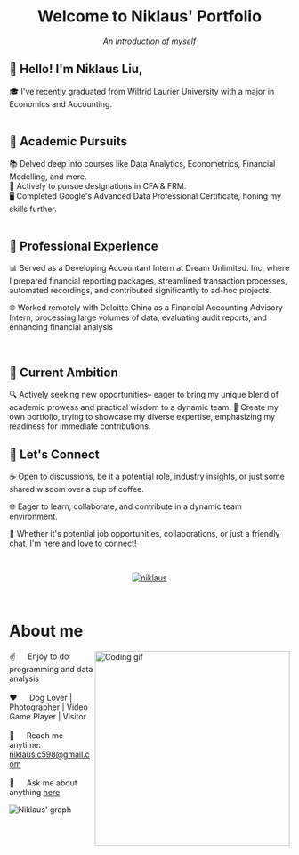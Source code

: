 <h1 align="center">Welcome to Niklaus' Portfolio</h1>
<p align="center"><i>An Introduction of myself</i><br>
<h2>🌌 Hello! I'm Niklaus Liu,</h2>
🎓 I've recently graduated from Wilfrid Laurier University with a major in Economics and Accounting.<br>
    <br>
<h2>🚀 Academic Pursuits</h2>
📚 Delved deep into courses like Data Analytics, Econometrics, Financial Modelling, and more.<br>
💼 Actively to pursue designations in CFA & FRM.<br>
🖥 Completed Google's Advanced Data Professional Certificate, honing my skills further.<br>
    <br>
<h2>🌟 Professional Experience</h2>
<p>📊 Served as a Developing Accountant Intern at Dream Unlimited. Inc, where I prepared financial reporting packages, streamlined transaction processes, automated recordings, and contributed significantly to ad-hoc projects.</p>
<p>🌐 Worked remotely with Deloitte China as a Financial Accounting Advisory Intern, processing large volumes of data, evaluating audit reports, and enhancing financial analysis</p>
    <br>
<h2>🎯 Current Ambition</h2>
🔍 Actively seeking new opportunities– eager to bring my unique blend of academic prowess and practical wisdom to a dynamic team.
📂 Create my own portfolio, trying to showcase my diverse expertise, emphasizing my readiness for immediate contributions.
    <br>
<h2>🤝 Let's Connect</h2>
<p>☕ Open to discussions, be it a potential role, industry insights, or just some shared wisdom over a cup of coffee.</p>
<p>🌐 Eager to learn, collaborate, and contribute in a dynamic team environment.</p>
<p>💬 Whether it's potential job opportunities, collaborations, or just a friendly chat, I'm here and love to connect!</p>
</p>
    <br>
  </samp>
</p>

<p align="center">
 <a href="https://linkedin.com/in/changliuniklaus" target="_blank">
  <img src="https://img.shields.io/badge/LinkedIn-0077B5?style=for-the-badge&logo=linkedin&logoColor=white" alt="niklaus"/>
 </a>
</p>
<br />


<!-- About Section -->
 # About me
 
<p>
 <img align="right" width="350" src="/assets/programmer.gif" alt="Coding gif" />
  
 ✌️ &emsp; Enjoy to do programming and data analysis <br/><br/>
 ❤️ &emsp; Dog Lover | Photographer | Video Game Player | Visitor<br/><br/>
 📧 &emsp; Reach me anytime: niklauslc598@gmail.com<br/><br/>
 💬 &emsp; Ask me about anything [here](https://github.com/niklauschangliu/niklauschangliu.github.io/issues)

</p>


![Niklaus' graph](https://github-readme-activity-graph.vercel.app/graph?username=niklauschangliu&bg_color=141529&color=9f0af0&line=9f0af0&point=bfabde&area=true)
